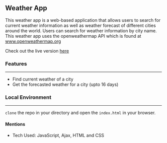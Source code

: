 ## Weather App

This weather app is a web-based application that allows users to search for current weather information as well as weather forecast of different cities around the world. Users can search for weather information by city name. This weather app uses the openweathermap API which is found at www.openweathermap.org


Check out the live version [here](https://weatherforecastapp390.netlify.app/)

### Features
---
- Find current weather of a city
- Get the forecasted weather for a city (upto 16 days)

### Local Environment
---
`clone` the repo in your directory and open the `index.html` in your browser.

#### Mentions
- Tech Used: JavaScript, Ajax, HTML and CSS
